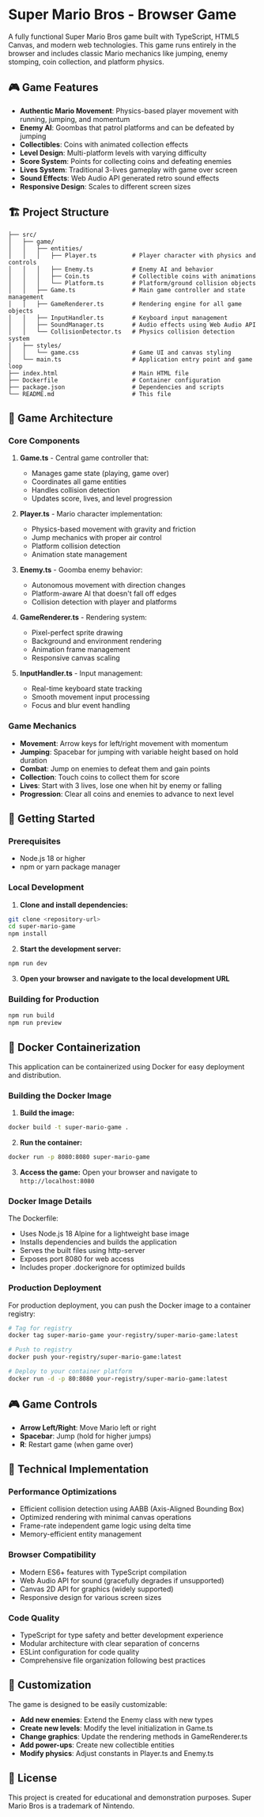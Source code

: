 # Super Mario Bros - Browser Game

A fully functional Super Mario Bros game built with TypeScript, HTML5 Canvas, and modern web technologies. This game runs entirely in the browser and includes classic Mario mechanics like jumping, enemy stomping, coin collection, and platform physics.

## 🎮 Game Features

- **Authentic Mario Movement**: Physics-based player movement with running, jumping, and momentum
- **Enemy AI**: Goombas that patrol platforms and can be defeated by jumping
- **Collectibles**: Coins with animated collection effects
- **Level Design**: Multi-platform levels with varying difficulty
- **Score System**: Points for collecting coins and defeating enemies
- **Lives System**: Traditional 3-lives gameplay with game over screen
- **Sound Effects**: Web Audio API generated retro sound effects
- **Responsive Design**: Scales to different screen sizes

## 🏗️ Project Structure

```
├── src/
│   ├── game/
│   │   ├── entities/
│   │   │   ├── Player.ts          # Player character with physics and controls
│   │   │   ├── Enemy.ts           # Enemy AI and behavior
│   │   │   ├── Coin.ts            # Collectible coins with animations
│   │   │   └── Platform.ts        # Platform/ground collision objects
│   │   ├── Game.ts                # Main game controller and state management
│   │   ├── GameRenderer.ts        # Rendering engine for all game objects
│   │   ├── InputHandler.ts        # Keyboard input management
│   │   ├── SoundManager.ts        # Audio effects using Web Audio API
│   │   └── CollisionDetector.ts   # Physics collision detection system
│   ├── styles/
│   │   └── game.css               # Game UI and canvas styling
│   └── main.ts                    # Application entry point and game loop
├── index.html                     # Main HTML file
├── Dockerfile                     # Container configuration
├── package.json                   # Dependencies and scripts
└── README.md                      # This file
```

## 🎯 Game Architecture

### Core Components

1. **Game.ts** - Central game controller that:
   - Manages game state (playing, game over)
   - Coordinates all game entities
   - Handles collision detection
   - Updates score, lives, and level progression

2. **Player.ts** - Mario character implementation:
   - Physics-based movement with gravity and friction
   - Jump mechanics with proper air control
   - Platform collision detection
   - Animation state management

3. **Enemy.ts** - Goomba enemy behavior:
   - Autonomous movement with direction changes
   - Platform-aware AI that doesn't fall off edges
   - Collision detection with player and platforms

4. **GameRenderer.ts** - Rendering system:
   - Pixel-perfect sprite drawing
   - Background and environment rendering
   - Animation frame management
   - Responsive canvas scaling

5. **InputHandler.ts** - Input management:
   - Real-time keyboard state tracking
   - Smooth movement input processing
   - Focus and blur event handling

### Game Mechanics

- **Movement**: Arrow keys for left/right movement with momentum
- **Jumping**: Spacebar for jumping with variable height based on hold duration
- **Combat**: Jump on enemies to defeat them and gain points
- **Collection**: Touch coins to collect them for score
- **Lives**: Start with 3 lives, lose one when hit by enemy or falling
- **Progression**: Clear all coins and enemies to advance to next level

## 🚀 Getting Started

### Prerequisites
- Node.js 18 or higher
- npm or yarn package manager

### Local Development

1. **Clone and install dependencies:**
```bash
git clone <repository-url>
cd super-mario-game
npm install
```

2. **Start the development server:**
```bash
npm run dev
```

3. **Open your browser and navigate to the local development URL**

### Building for Production

```bash
npm run build
npm run preview
```

## 🐳 Docker Containerization

This application can be containerized using Docker for easy deployment and distribution.

### Building the Docker Image

1. **Build the image:**
```bash
docker build -t super-mario-game .
```

2. **Run the container:**
```bash
docker run -p 8080:8080 super-mario-game
```

3. **Access the game:**
Open your browser and navigate to `http://localhost:8080`

### Docker Image Details

The Dockerfile:
- Uses Node.js 18 Alpine for a lightweight base image
- Installs dependencies and builds the application
- Serves the built files using http-server
- Exposes port 8080 for web access
- Includes proper .dockerignore for optimized builds

### Production Deployment

For production deployment, you can push the Docker image to a container registry:

```bash
# Tag for registry
docker tag super-mario-game your-registry/super-mario-game:latest

# Push to registry
docker push your-registry/super-mario-game:latest

# Deploy to your container platform
docker run -d -p 80:8080 your-registry/super-mario-game:latest
```

## 🎮 Game Controls

- **Arrow Left/Right**: Move Mario left or right
- **Spacebar**: Jump (hold for higher jumps)
- **R**: Restart game (when game over)

## 🔧 Technical Implementation

### Performance Optimizations
- Efficient collision detection using AABB (Axis-Aligned Bounding Box)
- Optimized rendering with minimal canvas operations
- Frame-rate independent game logic using delta time
- Memory-efficient entity management

### Browser Compatibility
- Modern ES6+ features with TypeScript compilation
- Web Audio API for sound (gracefully degrades if unsupported)
- Canvas 2D API for graphics (widely supported)
- Responsive design for various screen sizes

### Code Quality
- TypeScript for type safety and better development experience
- Modular architecture with clear separation of concerns
- ESLint configuration for code quality
- Comprehensive file organization following best practices

## 🎨 Customization

The game is designed to be easily customizable:

- **Add new enemies**: Extend the Enemy class with new types
- **Create new levels**: Modify the level initialization in Game.ts
- **Change graphics**: Update the rendering methods in GameRenderer.ts
- **Add power-ups**: Create new collectible entities
- **Modify physics**: Adjust constants in Player.ts and Enemy.ts

## 📝 License

This project is created for educational and demonstration purposes. Super Mario Bros is a trademark of Nintendo.